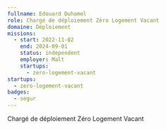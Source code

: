 ```yaml
---
fullname: Edouard Duhamel
role: Chargé de déploiement Zéro Logement Vacant
domaine: Déploiement
missions:
  - start: 2022-11-02
    end: 2024-09-01
    status: independent
    employer: Malt
    startups:
      - zero-logement-vacant
startups:
  - zero-logement-vacant
badges:
  - segur
---
```

Chargé de déploiement Zéro Logement Vacant